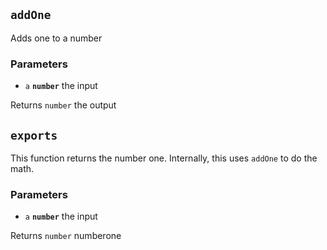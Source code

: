 ## `addOne`

Adds one to a number

### Parameters

* `a` **`number`** the input



Returns `number` the output


## `exports`

This function returns the number one. Internally, this uses
`addOne` to do the math.

### Parameters

* `a` **`number`** the input



Returns `number` numberone


